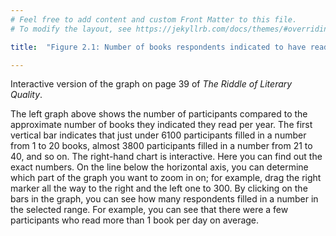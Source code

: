 ```yaml
---
# Feel free to add content and custom Front Matter to this file.
# To modify the layout, see https://jekyllrb.com/docs/themes/#overriding-theme-defaults

title:  "Figure 2.1: Number of books respondents indicated to have read per year"

---
```



Interactive version of the graph on page 39 of *The Riddle of Literary Quality*.

<script src="https://d3js.org/d3.v6.min.js" defer></script>
<script src="https://d3js.org/d3-scale.v3.min.js" defer></script>
<script src="https://unpkg.com/d3-simple-slider"></script>

<script src="js/companion_utils_locale-nl.js" defer></script>
<script src="js/companion_utils_colors.js" defer></script>
<script src="js/companion_utils_svg2png.js" defer></script>
<script src="js/companion_abstraction_data_point_labeler.js" defer></script>
<script src="js/companion_abstraction_histogram.js" defer></script>

<script src="js/companion_chart_3-1_books-per-year.js" defer></script>
<script src="js/companion_chart_3-1_books-per-year_excerpt.js" defer></script>

<div class="chart_float" id="chart_3-1_books-per-year">
  <div class="plot"></div>
</div>

<div class="chart_float" id="chart_3-1_books-per-year_excerpt">
  <div class="plot"></div>
  <div class="slider"></div>
</div>


<p id="value"></p>

The left graph above shows the number of participants compared to the approximate number of books they indicated they read per year. The first vertical bar indicates that just under 6100 participants filled in a number from 1 to 20 books, almost 3800 participants filled in a number from 21 to 40, and so on.
The right-hand chart is interactive. Here you can find out the exact numbers. On the line below the horizontal axis, you can determine which part of the graph you want to zoom in on; for example, drag the right marker all the way to the right and the left one to 300. By clicking on the bars in the graph, you can see how many respondents filled in a number in the selected range. For example, you can see that there were a few participants who read more than 1 book per day on average.



<!-- **Hoe zijn de metingen te repliceren?**
VOORBEELDQUERY HIER! -->
